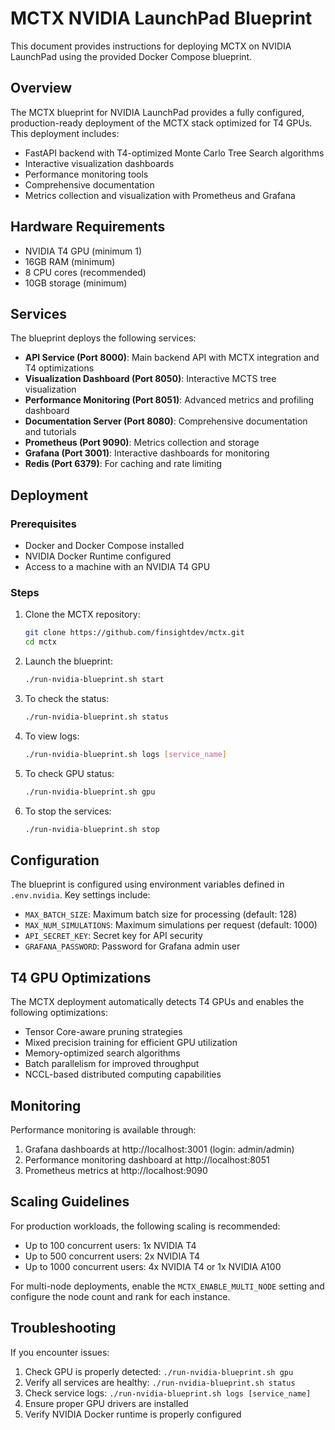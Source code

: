 # MCTX NVIDIA LaunchPad Blueprint

This document provides instructions for deploying MCTX on NVIDIA LaunchPad using the provided Docker Compose blueprint.

## Overview

The MCTX blueprint for NVIDIA LaunchPad provides a fully configured, production-ready deployment of the MCTX stack optimized for T4 GPUs. This deployment includes:

- FastAPI backend with T4-optimized Monte Carlo Tree Search algorithms
- Interactive visualization dashboards
- Performance monitoring tools
- Comprehensive documentation
- Metrics collection and visualization with Prometheus and Grafana

## Hardware Requirements

- NVIDIA T4 GPU (minimum 1)
- 16GB RAM (minimum)
- 8 CPU cores (recommended)
- 10GB storage (minimum)

## Services

The blueprint deploys the following services:

- **API Service (Port 8000)**: Main backend API with MCTX integration and T4 optimizations
- **Visualization Dashboard (Port 8050)**: Interactive MCTS tree visualization
- **Performance Monitoring (Port 8051)**: Advanced metrics and profiling dashboard
- **Documentation Server (Port 8080)**: Comprehensive documentation and tutorials
- **Prometheus (Port 9090)**: Metrics collection and storage
- **Grafana (Port 3001)**: Interactive dashboards for monitoring
- **Redis (Port 6379)**: For caching and rate limiting

## Deployment

### Prerequisites

- Docker and Docker Compose installed
- NVIDIA Docker Runtime configured
- Access to a machine with an NVIDIA T4 GPU

### Steps

1. Clone the MCTX repository:
   ```bash
   git clone https://github.com/finsightdev/mctx.git
   cd mctx
   ```

2. Launch the blueprint:
   ```bash
   ./run-nvidia-blueprint.sh start
   ```

3. To check the status:
   ```bash
   ./run-nvidia-blueprint.sh status
   ```

4. To view logs:
   ```bash
   ./run-nvidia-blueprint.sh logs [service_name]
   ```

5. To check GPU status:
   ```bash
   ./run-nvidia-blueprint.sh gpu
   ```

6. To stop the services:
   ```bash
   ./run-nvidia-blueprint.sh stop
   ```

## Configuration

The blueprint is configured using environment variables defined in `.env.nvidia`. Key settings include:

- `MAX_BATCH_SIZE`: Maximum batch size for processing (default: 128)
- `MAX_NUM_SIMULATIONS`: Maximum simulations per request (default: 1000)
- `API_SECRET_KEY`: Secret key for API security
- `GRAFANA_PASSWORD`: Password for Grafana admin user

## T4 GPU Optimizations

The MCTX deployment automatically detects T4 GPUs and enables the following optimizations:

- Tensor Core-aware pruning strategies
- Mixed precision training for efficient GPU utilization
- Memory-optimized search algorithms
- Batch parallelism for improved throughput
- NCCL-based distributed computing capabilities

## Monitoring

Performance monitoring is available through:

1. Grafana dashboards at http://localhost:3001 (login: admin/admin)
2. Performance monitoring dashboard at http://localhost:8051
3. Prometheus metrics at http://localhost:9090

## Scaling Guidelines

For production workloads, the following scaling is recommended:

- Up to 100 concurrent users: 1x NVIDIA T4
- Up to 500 concurrent users: 2x NVIDIA T4
- Up to 1000 concurrent users: 4x NVIDIA T4 or 1x NVIDIA A100

For multi-node deployments, enable the `MCTX_ENABLE_MULTI_NODE` setting and configure the node count and rank for each instance.

## Troubleshooting

If you encounter issues:

1. Check GPU is properly detected: `./run-nvidia-blueprint.sh gpu`
2. Verify all services are healthy: `./run-nvidia-blueprint.sh status`
3. Check service logs: `./run-nvidia-blueprint.sh logs [service_name]`
4. Ensure proper GPU drivers are installed
5. Verify NVIDIA Docker runtime is properly configured